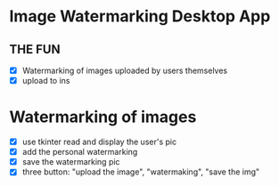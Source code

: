 # Image Watermarking Desktop App

## THE FUN

- [x] Watermarking of images uploaded by users themselves
- [x] upload to ins

# Watermarking of images

- [x] use tkinter read and display the user's pic
- [x] add the personal watermarking
- [x] save the watermarking pic
- [x] three button: "upload the image", "watermaking", "save the img"
